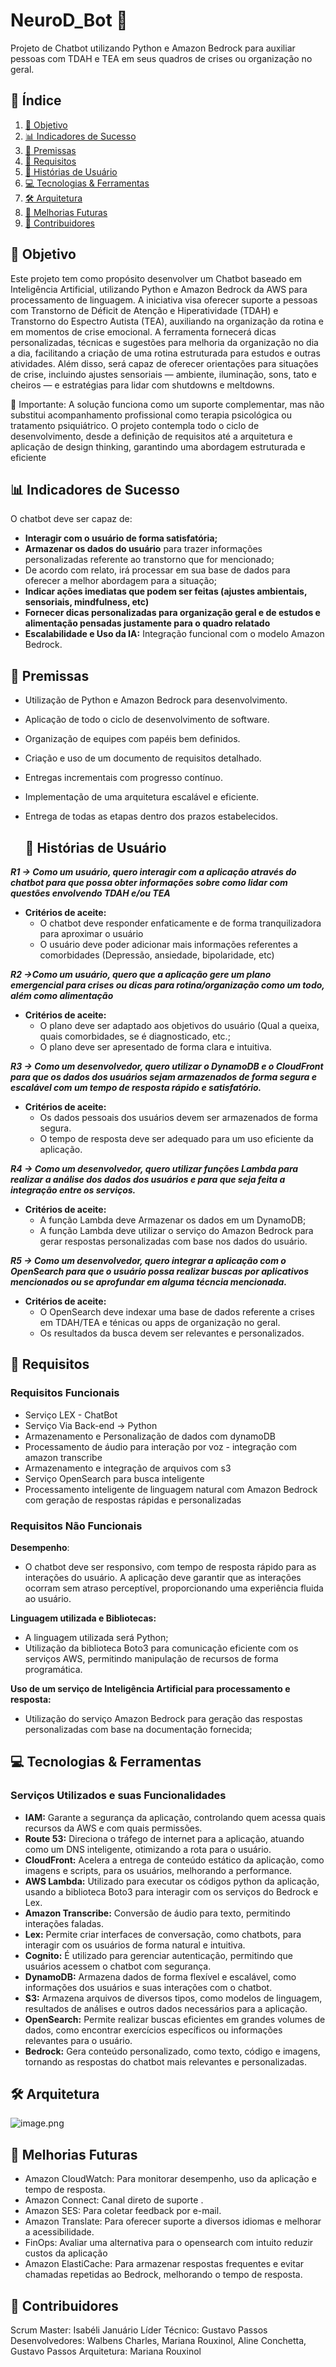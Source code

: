 # NeuroD_Bot 🤖
 Projeto de Chatbot utilizando Python e Amazon Bedrock para auxiliar pessoas com TDAH e TEA em seus quadros de crises ou organização no geral.

## 📌 Índice  

1. [🎯 Objetivo](#objetivo)  
2. [📊 Indicadores de Sucesso](#indicadores-de-sucesso)  
3. [📜 Premissas](#premissas)  
4. [📑 Requisitos](#requisitos)  
5. [📖 Histórias de Usuário](#historias-de-usuario)  
6. [💻 Tecnologias & Ferramentas](#tecnologias-e-ferramentas)  
7. [🛠️ Arquitetura](#arquitetura)  
8. [📌 Melhorias Futuras](#melhorias-futuras)  
9. [👥 Contribuidores](#contribuidores)  




## 🎯 Objetivo

Este projeto tem como propósito desenvolver um Chatbot baseado em Inteligência Artificial, utilizando Python e Amazon Bedrock da AWS para processamento de linguagem. 
A iniciativa visa oferecer suporte a pessoas com Transtorno de Déficit de Atenção e Hiperatividade (TDAH) e Transtorno do Espectro Autista (TEA), auxiliando na organização da rotina e em momentos de crise emocional.
A ferramenta fornecerá dicas personalizadas, técnicas e sugestões para melhoria da organização no dia a dia, facilitando a criação de uma rotina estruturada para estudos e outras atividades. Além disso, será capaz de oferecer orientações para situações de crise, incluindo ajustes sensoriais — ambiente, iluminação, sons, tato e cheiros — e estratégias para lidar com shutdowns e meltdowns.

📌 Importante: A solução funciona como um suporte complementar, mas não substitui acompanhamento profissional como terapia psicológica ou tratamento psiquiátrico.
O projeto contempla todo o ciclo de desenvolvimento, desde a definição de requisitos até a arquitetura e aplicação de design thinking, garantindo uma abordagem estruturada e eficiente

## 📊 Indicadores de Sucesso

O chatbot deve ser capaz de:

- **Interagir com o usuário de forma satisfatória;**
- **Armazenar os dados do usuário** para trazer informações personalizadas referente ao transtorno que for mencionado;
- De acordo com relato, irá processar em sua base de dados para oferecer a melhor abordagem para a situação;
- **Indicar ações imediatas que podem ser feitas (ajustes ambientais, sensoriais, mindfulness, etc)**
- **Fornecer dicas personalizadas para organização geral e de estudos e alimentação pensadas justamente para o quadro relatado**
- **Escalabilidade e Uso da IA:** Integração funcional com o modelo Amazon Bedrock.

## 📜 Premissas

- Utilização de Python e Amazon Bedrock para desenvolvimento.
- Aplicação de todo o ciclo de desenvolvimento de software.
- Organização de equipes com papéis bem definidos.
- Criação e uso de um documento de requisitos detalhado.
- Entregas incrementais com progresso contínuo.
- Implementação de uma arquitetura escalável e eficiente.
- Entrega de todas as etapas dentro dos prazos estabelecidos.

  ## 📖 Histórias de Usuário

***R1 → Como um usuário, quero interagir com a aplicação através do chatbot para que possa obter informações sobre como lidar com questões envolvendo TDAH e/ou TEA***

- **Critérios de aceite:**
    - O chatbot deve responder enfaticamente e de forma tranquilizadora para aproximar o usuário
    - O usuário deve poder adicionar mais informações referentes a comorbidades (Depressão, ansiedade, bipolaridade, etc)

***R2 →Como um usuário, quero que a aplicação gere um plano emergencial para crises ou dicas para rotina/organização como um todo, além como alimentação***

- **Critérios de aceite:**
    - O plano deve ser adaptado aos objetivos do usuário (Qual a queixa, quais comorbidades, se é diagnosticado, etc.;
    - O plano deve ser apresentado de forma clara e intuitiva.
    

***R3 → Como um desenvolvedor, quero utilizar o DynamoDB e o CloudFront para que os dados dos usuários sejam armazenados de forma segura e escalável com um tempo de resposta rápido e satisfatório.***

- **Critérios de aceite:**
    - Os dados pessoais dos usuários devem ser armazenados de forma segura.
    - O tempo de resposta deve ser adequado para um uso eficiente da aplicação.

***R4 → Como um desenvolvedor, quero utilizar funções Lambda para realizar a análise dos dados dos usuários e para que seja feita a integração entre os serviços.***

- **Critérios de aceite:**
    - A função Lambda deve Armazenar os dados em um DynamoDB;
    - A  função Lambda deve utilizar o serviço do Amazon Bedrock para gerar respostas personalizadas com base nos dados do usuário.

***R5 → Como um desenvolvedor, quero integrar a aplicação com o OpenSearch para que o usuário possa realizar buscas por aplicativos mencionados ou se aprofundar em alguma técncia mencionada.***

- **Critérios de aceite:**
    - O OpenSearch deve indexar uma base de dados referente a crises em TDAH/TEA e ténicas ou apps de organização no geral.
    - Os resultados da busca devem ser relevantes e personalizados.


## 📑 Requisitos

### **Requisitos Funcionais**

- Serviço LEX - ChatBot
- Serviço Via Back-end → Python
- Armazenamento e Personalização de dados com dynamoDB
- Processamento de áudio para interação por voz - integração com amazon transcribe
- Armazenamento e integração de arquivos com s3
- Serviço OpenSearch para busca inteligente
- Processamento inteligente de linguagem natural com Amazon Bedrock com geração de respostas rápidas e personalizadas

### **Requisitos Não Funcionais**

**Desempenho**:

- O chatbot deve ser responsivo, com tempo de resposta rápido para as interações do usuário. A aplicação deve garantir que as interações ocorram sem atraso perceptível, proporcionando uma experiência fluida ao usuário.

**Linguagem utilizada e Bibliotecas:**

- A linguagem utilizada será Python;
- Utilização da biblioteca Boto3 para comunicação eficiente com os serviços AWS, permitindo manipulação de recursos de forma programática.

**Uso de um serviço de Inteligência Artificial para processamento e resposta:**

- Utilização do serviço Amazon Bedrock para geração das respostas personalizadas com base na documentação fornecida;


## 💻 Tecnologias & Ferramentas

### Serviços Utilizados e suas Funcionalidades

- **IAM:** Garante a segurança da aplicação, controlando quem acessa quais recursos da AWS e com quais permissões.
- **Route 53:** Direciona o tráfego de internet para a aplicação, atuando como um DNS inteligente, otimizando a rota para o usuário.
- **CloudFront:** Acelera a entrega de conteúdo estático da aplicação, como imagens e scripts, para os usuários, melhorando a performance.
- **AWS Lambda:** Utilizado para executar os códigos python da aplicação, usando a biblioteca Boto3 para interagir com os serviços do Bedrock e Lex.
- **Amazon Transcribe:** Conversão de áudio para texto, permitindo interações faladas.
- **Lex:** Permite criar interfaces de conversação, como chatbots, para interagir com os usuários de forma natural e intuitiva.
- **Cognito:** É utilizado para gerenciar autenticação, permitindo que usuários acessem o chatbot com segurança.
- **DynamoDB:** Armazena dados de forma flexível e escalável, como informações dos usuários e suas interações com o chatbot.
- **S3:** Armazena arquivos de diversos tipos, como modelos de linguagem, resultados de análises e outros dados necessários para a aplicação.
- **OpenSearch:** Permite realizar buscas eficientes em grandes volumes de dados, como encontrar exercícios específicos ou informações relevantes para o usuário.
- **Bedrock:** Gera conteúdo personalizado, como texto, código e imagens, tornando as respostas do chatbot mais relevantes e personalizadas.

## 🛠️ Arquitetura

![image.png](image.png)

## 📍 Melhorias Futuras

- Amazon CloudWatch: Para monitorar desempenho, uso da aplicação e tempo de resposta.
- Amazon Connect: Canal direto de suporte .
- Amazon SES: Para coletar feedback por e-mail.
- Amazon Translate: Para oferecer suporte a diversos idiomas e melhorar a acessibilidade.
- FinOps: Avaliar uma alternativa para o opensearch com intuito reduzir custos da aplicação
- Amazon ElastiCache: Para armazenar respostas frequentes e evitar chamadas repetidas ao Bedrock, melhorando o tempo de resposta.

## 👥 Contribuidores

Scrum Master: Isabéli Januário
Líder Técnico:  Gustavo Passos
Desenvolvedores: Walbens Charles, Mariana Rouxinol, Aline Conchetta, Gustavo Passos
Arquitetura: Mariana Rouxinol

